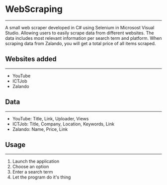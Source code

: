 # WebScraping
___
 A small web scraper developed in C# using Selenium in Microsost Visual Studio. Allowing users to easily scrape data from different websites. The data includes most relevant information per search term and platform. When scraping data from Zalando, you will get a total price of all items scraped.

## Websites added
___
- YouTube
- ICTJob
- Zalando

## Data
___
- YouTube: Title, Link, Uploader, Views
- ICTJob: Title, Company, Location, Keywords, Link
- Zalando: Name, Price, Link

## Usage
___
1. Launch the application
2. Choose an option
3. Enter a search term
4. Let the program do it's thing